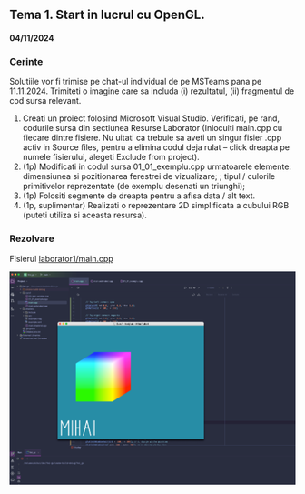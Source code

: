 ## Tema 1. Start in lucrul cu OpenGL.
#### 04/11/2024

### Cerinte
Solutiile vor fi trimise pe chat-ul individual de pe MSTeams pana pe 11.11.2024. Trimiteti o imagine care sa includa (i) rezultatul, (ii) fragmentul de cod sursa relevant.
1) Creati un proiect folosind Microsoft Visual Studio. Verificati, pe rand, codurile sursa din sectiunea Resurse Laborator (Inlocuiti main.cpp cu fiecare dintre fisiere. Nu uitati ca trebuie sa aveti un singur fisier .cpp activ in Source files, pentru a elimina codul deja rulat – click dreapta pe numele fisierului, alegeti Exclude from project).
2) (1p) Modificati in codul sursa 01_01_exemplu.cpp urmatoarele elemente: dimensiunea si pozitionarea ferestrei de vizualizare; ; tipul / culorile primitivelor reprezentate (de exemplu desenati un triunghi);
3) (1p) Folositi segmente de dreapta pentru a afisa data / alt text.
4) (1p, suplimentar) Realizati o reprezentare 2D simplificata a cubului RGB (puteti utiliza si aceasta resursa).

### Rezolvare
Fisierul [laborator1/main.cpp](main.cpp)

![result](result.png)
